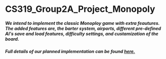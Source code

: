 # CS319_Group2A_Project_Monopoly

##### We intend to implement the classic Monoploy game with extra feautures. The added features are, the barter system, airports, different pre-defined AI's save and load features, difficulty settings, and custamization of the board.

##### Full details of our planned implementation can be found [here.](https://github.com/CanKirsallioba/CS319_Group2A_Project_Monopoly/blob/master/reports/CS%20319%20Section%202.pdf)
